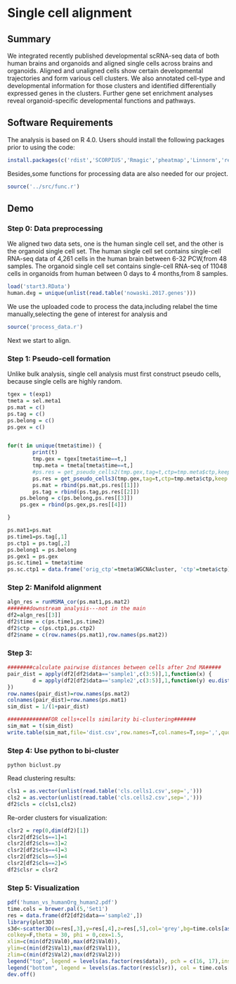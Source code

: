 # Single cell alignment
## Summary
We integrated recently published developmental scRNA-seq data of both human brains and organoids and aligned single cells across brains and organoids. Aligned and unaligned cells show certain developmental trajectories and form various cell clusters. We also annotated cell-type and developmental information for those clusters and identified differentially expressed genes in the clusters. Further gene set enrichment analyses reveal organoid-specific developmental functions and pathways. 
## Software Requirements
The analysis is based on R 4.0. Users should install the following packages prior to using the code:
```R
install.packages(c('rdist','SCORPIUS','Rmagic','pheatmap','Linnorm','reshape2','reticulate','ManiNetCluster','plyr','RColorBrewer','stringr','ComplexHeatmap','circlize'))
```
Besides,some functions for processing data are also needed for our project.
```R
source('../src/func.r')
```
## Demo
### Step 0: Data preprocessing
We aligned two data sets, one is the human single cell set, and the other is the organoid single cell set.
The human single cell set contains single-cell RNA-seq data of 4,261 cells in the human brain between 6-32 PCW,from 48 samples.
The organoid single cell set contains single-cell RNA-seq of 11048 cells in organoids from human between 0 days to 4 months,from 8 samples.
```R
load('start3.RData')
human.dxg = unique(unlist(read.table('nowaski.2017.genes')))
```
We use the uploaded code to process the data,including relabel the time manually,selecting the gene of interest for analysis and 
```R
source('process_data.r')
```
Next we start to align.

### Step 1: Pseudo-cell formation

Unlike bulk analysis, single cell analysis must first construct pseudo cells, because single cells are highly random.
```R
tgex = t(exp1)
tmeta = sel.meta1
ps.mat = c()
ps.tag = c()
ps.belong = c()
ps.gex = c()


for(t in unique(tmeta$time)) {
        print(t)
        tmp.gex = tgex[tmeta$time==t,]
        tmp.meta = tmeta[tmeta$time==t,]
        #ps.res = get_pseudo_cells2(tmp.gex,tag=t,ctp=tmp.meta$ctp,keep.perc=(1*min(table(tmeta$time)))/dim(tmp.gex)[1],ctp.collapse.thr=.5)
        ps.res = get_pseudo_cells3(tmp.gex,tag=t,ctp=tmp.meta$ctp,keep.perc = 70/dim(tmp.gex)[1],ctp.collapse.thr=.5)
        ps.mat = rbind(ps.mat,ps.res[[1]])
        ps.tag = rbind(ps.tag,ps.res[[2]])
	ps.belong = c(ps.belong,ps.res[[3]])
	ps.gex = rbind(ps.gex,ps.res[[4]])

}

ps.mat1=ps.mat
ps.time1=ps.tag[,1]
ps.ctp1 = ps.tag[,2]
ps.belong1 = ps.belong
ps.gex1 = ps.gex
ps.sc.time1 = tmeta$time
ps.sc.ctp1 = data.frame('orig_ctp'=tmeta$WGCNAcluster, 'ctp'=tmeta$ctp)
```
### Step 2: Manifold alignment
```R
algn_res = runMSMA_cor(ps.mat1,ps.mat2)
#######downstream analysis---not in the main
df2=algn_res[[3]]
df2$time = c(ps.time1,ps.time2)
df2$ctp = c(ps.ctp1,ps.ctp2)
df2$name = c(row.names(ps.mat1),row.names(ps.mat2))
```
### Step 3: 
```R
########calculate pairwise distances between cells after 2nd MA#####
pair_dist = apply(df2[df2$data=='sample1',c(3:5)],1,function(x) {
        d = apply(df2[df2$data=='sample2',c(3:5)],1,function(y) eu.dist(x,y))
})
row.names(pair_dist)=row.names(ps.mat2)
colnames(pair_dist)=row.names(ps.mat1)
sim_dist = 1/(1+pair_dist)

#############FOR cells+cells similarity bi-clustering#######
sim_mat = t(sim_dist)
write.table(sim_mat,file='dist.csv',row.names=T,col.names=T,sep=',',quote=F)
```
### Step 4: Use python to bi-cluster
```
python biclust.py
```
Read clustering results:
```R
cls1 = as.vector(unlist(read.table('cls.cells1.csv',sep=',')))
cls2 = as.vector(unlist(read.table('cls.cells2.csv',sep=',')))
df2$cls = c(cls1,cls2)
```
Re-order clusters for visualization:
```R
clsr2 = rep(0,dim(df2)[1])
clsr2[df2$cls==1]=1
clsr2[df2$cls==3]=2
clsr2[df2$cls==4]=3
clsr2[df2$cls==5]=4
clsr2[df2$cls==2]=5
df2$clsr = clsr2
```

### Step 5: Visualization
```R
pdf('human_vs_humanOrg_human2.pdf')
time.cols = brewer.pal(5,'Set1')
res = data.frame(df2[df2$data=='sample2',])
library(plot3D)
s3d<-scatter3D(x=res[,3],y=res[,4],z=res[,5],col='grey',bg=time.cols[as.numeric(mapvalues(res$clsr,names(table(res$clsr)),c(1:5)))],lwd=1,pch=21,
colkey=F,theta = 30, phi = 0,cex=1.5,
xlim=c(min(df2$Val0),max(df2$Val0)),
ylim=c(min(df2$Val1),max(df2$Val1)),
zlim=c(min(df2$Val2),max(df2$Val2)))
legend("top", legend = levels(as.factor(res$data)), pch = c(16, 17),inset = -0.1, xpd = TRUE, horiz = TRUE)
legend("bottom", legend = levels(as.factor(res$clsr)), col = time.cols[c(1:5)],pch=16,inset = -0.1, xpd = TRUE, horiz = TRUE)
dev.off()
```
